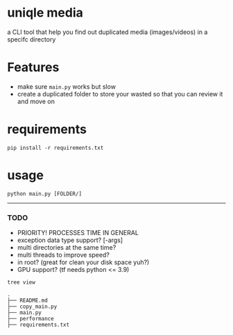 # uniqle media
a CLI tool that help you find out duplicated media (images/videos) in a specifc directory


# Features
* make sure `main.py` works but slow
* create a duplicated folder to store your wasted so that you can review it and move on


# requirements
```
pip install -r requirements.txt
```

# usage
```
python main.py [FOLDER/]
```

----
### TODO
* PRIORITY! PROCESSES TIME IN GENERAL 
* exception data type support? [-args] 
* multi directories at the same time?
* multi threads to improve speed?
* in root? (great for clean your disk space yuh?)
* GPU support? (tf needs python <= 3.9)


`tree view`
```
.
├── README.md
├── copy_main.py
├── main.py
├── performance
├── requirements.txt
```
